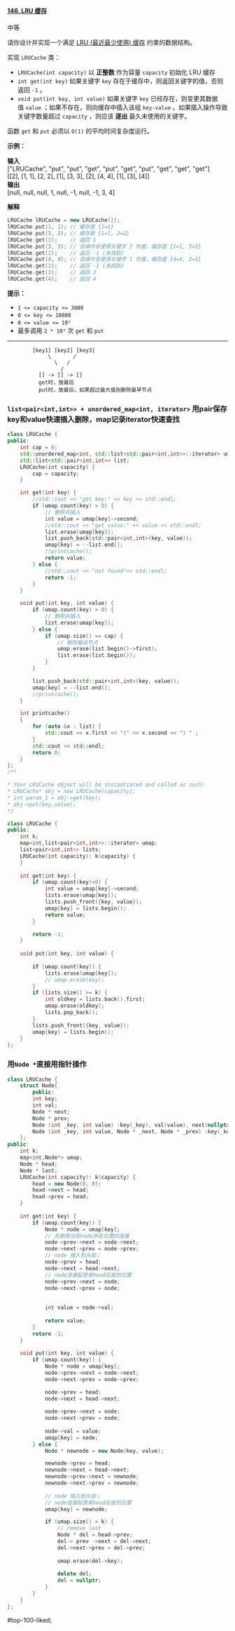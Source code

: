 #### [146. LRU 缓存](https://leetcode.cn/problems/lru-cache/)

中等

请你设计并实现一个满足 [LRU (最近最少使用) 缓存](https://baike.baidu.com/item/LRU) 约束的数据结构。

实现 `LRUCache` 类：

-   `LRUCache(int capacity)` 以 **正整数** 作为容量 `capacity` 初始化 LRU 缓存
-   `int get(int key)` 如果关键字 `key` 存在于缓存中，则返回关键字的值，否则返回 `-1` 。
-   `void put(int key, int value)` 如果关键字 `key` 已经存在，则变更其数据值 `value` ；如果不存在，则向缓存中插入该组 `key-value` 。如果插入操作导致关键字数量超过 `capacity` ，则应该 **逐出** 最久未使用的关键字。

函数 `get` 和 `put` 必须以 `O(1)` 的平均时间复杂度运行。

**示例：**

**输入**  
["LRUCache", "put", "put", "get", "put", "get", "put", "get", "get", "get"]  
\[[2], [1, 1], [2, 2], [1], [3, 3], [2], [4, 4], [1], [3], [4]\]  
**输出**  
[null, null, null, 1, null, -1, null, -1, 3, 4]  

**解释**  
```cpp
LRUCache lRUCache = new LRUCache(2);
lRUCache.put(1, 1); // 缓存是 {1=1}
lRUCache.put(2, 2); // 缓存是 {1=1, 2=2}
lRUCache.get(1);    // 返回 1
lRUCache.put(3, 3); // 该操作会使得关键字 2 作废，缓存是 {1=1, 3=3}
lRUCache.get(2);    // 返回 -1 (未找到)
lRUCache.put(4, 4); // 该操作会使得关键字 1 作废，缓存是 {4=4, 3=3}
lRUCache.get(1);    // 返回 -1 (未找到)
lRUCache.get(3);    // 返回 3
lRUCache.get(4);    // 返回 4
```
**提示：**

-   `1 <= capacity <= 3000`
-   `0 <= key <= 10000`
-   `0 <= value <= 10⁵`
-   最多调用 `2 * 10⁵` 次 `get` 和 `put`
---- ----
```
   		[key1] [key2] [key3]
		     \       /
		       \   /
		         /
          [] -> [] -> []
          get时，放最后
          put时，放最后，如果超过最大值则删除最早节点
```

### `list<pair<int,int>> + unordered_map<int, iterator>` 用pair保存key和value快速插入删除，map记录iterator快速查找
```cpp
class LRUCache {
public:
    int cap = 0;
    std::unordered_map<int, std::list<std::pair<int,int>>::iterator> umap;
    std::list<std::pair<int,int>> list;
    LRUCache(int capacity) {
        cap = capacity;
    }

    int get(int key) {
        //std::cout << "get key:" << key << std::endl;
        if (umap.count(key) > 0) {
            // 删除并插入
            int value = umap[key]->second;
            //std::cout << "get value:" << value << std::endl;
            list.erase(umap[key]);
            list.push_back(std::pair<int,int>(key, value));
            umap[key] = --list.end();
            //printcache();
            return value;
        } else {
            //std::cout << "not found"<< std::endl;
            return -1;
        }
    }

    void put(int key, int value) {
        if (umap.count(key) > 0) {
            // 删除并插入
            list.erase(umap[key]);
        } else {
            if (umap.size() == cap) {
	            // 删除最旧节点
	            umap.erase(list.begin()->first);
	            list.erase(list.begin());
            }
        }

        list.push_back(std::pair<int,int>(key, value));
        umap[key] = --list.end();
        //printcache();
    }

    int printcache()
    {
        for (auto &x : list) {
            std::cout << x.first << "(" << x.second << ") " ;
        }
        std::cout << std::endl;
        return 0;
    }
};
/**

* Your LRUCache object will be instantiated and called as such:
* LRUCache* obj = new LRUCache(capacity);
* int param_1 = obj->get(key);
* obj->put(key,value);
*/
```

```cpp
class LRUCache {
public:
    int k;
    map<int,list<pair<int,int>>::iterator> umap;
    list<pair<int,int>> lists;
    LRUCache(int capacity): k(capacity) {
    }
    
    int get(int key) {
        if (umap.count(key)>0) {
            int value = umap[key]->second;
            lists.erase(umap[key]);
            lists.push_front({key, value});
            umap[key] = lists.begin();
            return value;
        }

        return -1;
    }
    
    void put(int key, int value) {
        
        if (umap.count(key)) {
            lists.erase(umap[key]);
            // umap.erase(key);
        }
        if (lists.size() >= k) {
            int oldkey = lists.back().first;
            umap.erase(oldkey);
            lists.pop_back();
        }
        lists.push_front({key, value});
        umap[key] = lists.begin();
    }
};
```

### 用`Node *`直接用指针操作
```cpp
class LRUCache {
    struct Node{
        public:
        int key;
        int val;
        Node * next;
        Node * prev;
        Node (int _key, int value) :key(_key), val(value), next(nullptr), prev(nullptr){}
        Node (int _key, int value, Node * _next, Node * _prev) :key(_key), val(value), next(_next), prev(_prev){}
    };
public:
    int k;
    map<int,Node*> umap;
    Node * head;
    Node * last;
    LRUCache(int capacity): k(capacity) {
        head = new Node(0, 0);
        head->next = head;
        head->prev = head;
    }
    
    int get(int key) {
        if (umap.count(key)) {
            Node * node = umap[key];
            // 先删除当前node所在位置的连接
            node->prev->next = node->next;
            node->next->prev = node->prev;
            // node 插入到头部；
            node->prev = head;
            node->next = head->next;
            // node连接起原来head后面的位置
            node->prev->next = node;
            node->next->prev = node;
            
            
            int value = node->val;
            
            return value;
        }
        return -1;
    }
    
    void put(int key, int value) {
        if (umap.count(key)) {
            Node * node = umap[key];
            node->prev->next = node->next;
            node->next->prev = node->prev;

            node->prev = head;
            node->next = head->next;
            
            node->prev->next = node;
            node->next->prev = node;
            
            node->val = value;
            umap[key] = node;
        } else {
            Node * newnode = new Node(key, value);

            newnode->prev = head;
            newnode->next = head->next;
            newnode->prev->next = newnode;
            newnode->next->prev = newnode;
            
            // node 插入到头部；
            // node连接起原来head后面的位置
            umap[key] = newnode;

            if (umap.size() > k) {
                // remove last 
                Node * del = head->prev;
                del-> prev ->next = del->next;
                del->next->prev = del->prev;
  
                umap.erase(del->key);
                
                delete del;
                del = nullptr;
            }
        }
    }
};
```
#top-100-liked; 